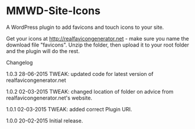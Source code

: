 # MMWD-Site-Icons
A WordPress plugin to add favicons and touch icons to your site.

Get your icons at http://realfavicongenerator.net - make sure you name the download file "favicons". Unzip the folder, then upload it to your root folder and the plugin will do the rest.

Changelog

1.0.3 28-06-2015
TWEAK: updated code for latest version of realfavicongenerator.net

1.0.2 02-03-2015
TWEAK: changed location of folder on advice from realfavicongenerator.net's website.

1.0.1 02-03-2015
TWEAK: added correct Plugin URI.

1.0.0 20-02-2015
Initial release.